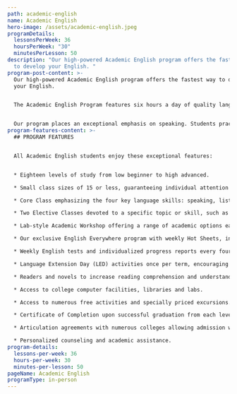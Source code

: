 ```yaml
---
path: academic-english
name: Academic English
hero-image: /assets/academic-english.jpeg
programDetails:
  lessonsPerWeek: 36
  hoursPerWeek: "30"
  minutesPerLesson: 50
description: "Our high-powered Academic English program offers the fastest way
  to develop your English. "
program-post-content: >-
  Our high-powered Academic English program offers the fastest way to develop
  your English.


  The Academic English Program features six hours a day of quality language instruction, including a core class, your choice of two electives or one premium test preparation class, and a daily academic workshop. Designed for students who plan to transfer to an American college or university, the program is suitable for any student interested in gaining English fluency as quickly as possible.


  Our program places an exceptional emphasis on speaking. Students practice speaking skills frequently in class, receiving regular guidance and correction from their instructor.
program-features-content: >-
  ## PROGRAM FEATURES


  All Academic English students enjoy these exceptional features:


  * Eighteen levels of study from low beginner to high advanced.

  * Small class sizes of 15 or less, guaranteeing individual attention from your teacher.

  * Core Class emphasizing the four key language skills: speaking, listening, reading and writing

  * Two Elective Classes devoted to a specific topic or skill, such as Slang, Business English, American Culture, Public Speaking, Grammar, or Composition. Or take one of our premium Test Preparation classes to prepare for the TOEFL, SAT, or IELTS.

  * Lab-style Academic Workshop offering a range of academic options each week, including Pronunciation Clinics, Conversation Clubs, Homework Labs, Computer Labs, and more.

  * Our exclusive English Everywhere program with weekly Hot Sheets, involving your host family, activity guides and FLS staff in your learning process.

  * Weekly English tests and individualized progress reports every four weeks.

  * Language Extension Day (LED) activities once per term, encouraging students to use English in new settings and contexts.

  * Readers and novels to increase reading comprehension and understanding of American culture (for High Beginner and above).

  * Access to college computer facilities, libraries and labs.

  * Access to numerous free activities and specially priced excursions.

  * Certificate of Completion upon successful graduation from each level.

  * Articulation agreements with numerous colleges allowing admission without a TOEFL score based on completion of the designated FLS level.

  * Personalized counseling and academic assistance.
program-details:
  lessons-per-week: 36
  hours-per-week: 30
  minutes-per-lesson: 50
pageName: Academic English
programType: in-person
---
```

